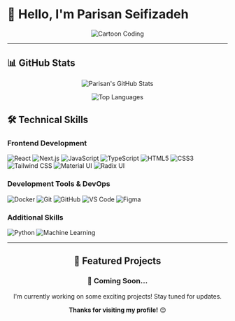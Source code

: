 # 👋 Hello, I'm Parisan Seifizadeh 

<div align="center">

![Cartoon Coding](https://media.giphy.com/media/UVG0BN8TOMKkPOJS6e/giphy.gif)

</div>

---
## 📊 GitHub Stats

<div align="center">
  
![Parisan's GitHub Stats](https://github-readme-stats.vercel.app/api?username=Parisan8626&show_icons=true&theme=radical&hide_border=true&include_all_commits=true&count_private=true)

![Top Languages](https://github-readme-stats.vercel.app/api/top-langs/?username=Parisan8626&layout=compact&theme=radical&hide_border=true)

</div>

## 🛠️ Technical Skills

### **Frontend Development**
![React](https://img.shields.io/badge/React-61DAFB?style=for-the-badge&logo=react&logoColor=black)
![Next.js](https://img.shields.io/badge/Next.js-000000?style=for-the-badge&logo=next.js&logoColor=white)
![JavaScript](https://img.shields.io/badge/JavaScript-F7DF1E?style=for-the-badge&logo=javascript&logoColor=black)
![TypeScript](https://img.shields.io/badge/TypeScript-3178C6?style=for-the-badge&logo=typescript&logoColor=white)
![HTML5](https://img.shields.io/badge/HTML5-E34F26?style=for-the-badge&logo=html5&logoColor=white)
![CSS3](https://img.shields.io/badge/CSS3-1572B6?style=for-the-badge&logo=css3&logoColor=white)
![Tailwind CSS](https://img.shields.io/badge/Tailwind_CSS-38B2AC?style=for-the-badge&logo=tailwind-css&logoColor=white)
![Material UI](https://img.shields.io/badge/Material_UI-0081CB?style=for-the-badge&logo=mui&logoColor=white)
![Radix UI](https://img.shields.io/badge/Radix_UI-161618?style=for-the-badge&logo=radix-ui&logoColor=white)

### **Development Tools & DevOps**
![Docker](https://img.shields.io/badge/Docker-2496ED?style=for-the-badge&logo=docker&logoColor=white)
![Git](https://img.shields.io/badge/Git-F05032?style=for-the-badge&logo=git&logoColor=white)
![GitHub](https://img.shields.io/badge/GitHub-181717?style=for-the-badge&logo=github&logoColor=white)
![VS Code](https://img.shields.io/badge/VS_Code-007ACC?style=for-the-badge&logo=visual-studio-code&logoColor=white)
![Figma](https://img.shields.io/badge/Figma-F24E1E?style=for-the-badge&logo=figma&logoColor=white)

### **Additional Skills**
![Python](https://img.shields.io/badge/Python-3776AB?style=for-the-badge&logo=python&logoColor=white)
![Machine Learning](https://img.shields.io/badge/Machine_Learning-FF6B6B?style=for-the-badge)

---

<div align="center">

## 🌟 Featured Projects

### 🚀 Coming Soon...
I'm currently working on some exciting projects! Stay tuned for updates.



**Thanks for visiting my profile!** 😊

</div>
